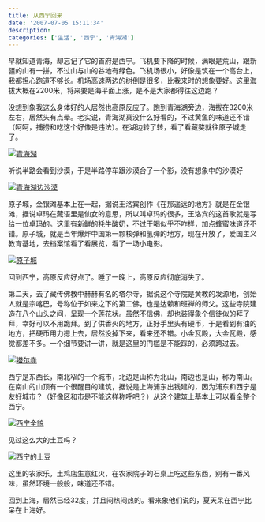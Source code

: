 ```yaml
---
title: 从西宁回来
date: '2007-07-05 15:11:34'
description: 
categories: ['生活', '西宁', '青海湖']
---
```


早就知道青海，却忘记了它的首府是西宁。飞机要下降的时候，满眼是荒山，跟新疆的山有一拼，不过山与山的谷地有绿色。飞机场很小，好像是筑在一个高台上，我都担心跑道不够长。机场高速两边的树倒是很多，比我来时的想象要好。这里海拔大概在2200米，将来要是海平面上涨，是不是大家都得往这边跑？

没想到象我这么身体好的人居然也高原反应了。跑到青海湖旁边，海拔在3200米左右，居然头有点晕。老实说，青海湖真没什么好看的，不过黄鱼的味道还不错（呵呵，捕捞和吃这个好像是违法）。在湖边转了转，看了看藏獒就往原子城走了。

[![青海湖](http://www.lunny.info/wp-content/uploads/2007/07/p6260141.jpg)](http://www.lunny.info/wp-content/uploads/2007/07/p6260141.jpg)

听说半路会看到沙漠，于是半路停车跟沙漠合了一个影，没有想象中的沙漠好

[![青海湖边沙漠](http://www.lunny.info/wp-content/uploads/2007/07/p6260151.jpg)](http://www.lunny.info/wp-content/uploads/2007/07/p6260151.jpg)

原子城，金银滩基本上在一起，据说王洛宾创作《在那遥远的地方》就是在金银滩，据说卓玛在藏语里是仙女的意思，所以叫卓玛的很多，王洛宾的这首歌就是写给一位卓玛的。这里有新鲜的牦牛酸奶，不过干喝似乎不咋样，加点蜂蜜味道还不错。原子城，就是当年爆炸中国第一颗核弹和氢弹的地方，现在开放了，爱国主义教育基地，去档案馆看了看展览，看了一场小电影。

[![原子城](http://www.lunny.info/wp-content/uploads/2007/07/p6260154.jpg)](http://www.lunny.info/wp-content/uploads/2007/07/p6260154.jpg)

回到西宁，高原反应好点了。睡了一晚上，高原反应彻底消失了。

第二天，去了藏传佛教中赫赫有名的塔尔寺，据说这个寺院是黄教的发源地，创始人就是宗喀巴，号称位于如来之下的第二佛，也是达赖和班禅的师父。这些寺院建造在八个山头之间，呈现一个莲花状。虽然不信佛，却也装得象个信徒似的拜了拜，幸好可以不用跪拜。到了供香火的地方，正好手里头有硬币，于是看到有油的地方，把硬币用力摁上去，居然没掉下来，看来还不错。小金瓦殿，大金瓦殿，感觉都差不多。一个细节要讲一讲，就是这里的门槛是不能踩的，必须跨过去。

[![塔尔寺](http://www.lunny.info/wp-content/uploads/2007/07/001.jpg)](http://www.lunny.info/wp-content/uploads/2007/07/001.jpg)

西宁是东西长，南北窄的一个城市，北边是山称为北山，南边也是山，称为南山。在南山的山顶有一个很醒目的建筑，据说是上海浦东出钱建的，因为浦东和西宁是友好城市？（好像区和市是不能这样称呼吧？）从这个建筑上基本上可以看全整个西宁。

[![西宁全貌](http://www.lunny.info/wp-content/uploads/2007/07/006.jpg)](http://www.lunny.info/wp-content/uploads/2007/07/006.jpg)

见过这么大的土豆吗？

[![西宁的土豆](http://www.lunny.info/wp-content/uploads/2007/07/014.jpg)](http://www.lunny.info/wp-content/uploads/2007/07/014.jpg)

这里的农家乐，土鸡店生意红火，在农家院子的石桌上吃这些东西，别有一番风味，虽然环境一般般，味道还不错。

回到上海，居然已经32度，并且闷热闷热的。看来象他们说的，夏天呆在西宁比呆在上海好。
